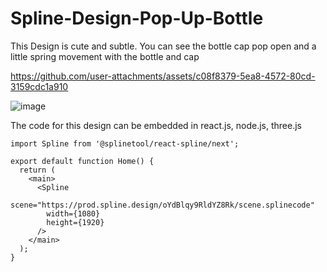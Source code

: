 # Spline-Design-Pop-Up-Bottle
This Design is cute and subtle. You can see the bottle cap pop open and a little spring movement with the bottle and cap 

https://github.com/user-attachments/assets/c08f8379-5ea8-4572-80cd-3159cdc1a910

![image](https://github.com/user-attachments/assets/b31a92eb-05f7-49dd-bdcd-b7fbcf3dd770)


The code for this design can be embedded in react.js, node.js, three.js
```
import Spline from '@splinetool/react-spline/next';

export default function Home() {
  return (
    <main>
      <Spline
        scene="https://prod.spline.design/oYdBlqy9RldYZ8Rk/scene.splinecode" 
        width={1080}
        height={1920}
      />
    </main>
  );
}
```
